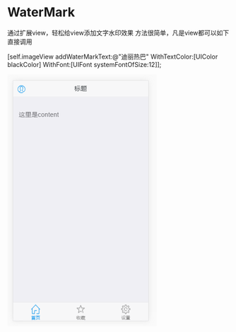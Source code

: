 # WaterMark
通过扩展view，轻松给view添加文字水印效果
方法很简单，凡是view都可以如下直接调用

 [self.imageView addWaterMarkText:@"迪丽热巴" WithTextColor:[UIColor blackColor] WithFont:[UIFont systemFontOfSize:12]];


![Image text](https://raw.githubusercontent.com/hongmaju/light7Local/master/img/productShow/20170518152848.png)

